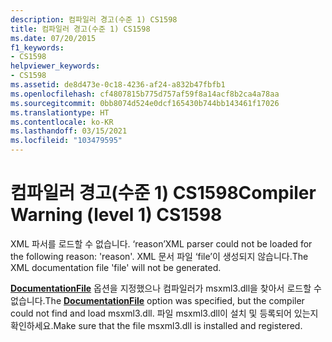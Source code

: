 ```yaml
---
description: 컴파일러 경고(수준 1) CS1598
title: 컴파일러 경고(수준 1) CS1598
ms.date: 07/20/2015
f1_keywords:
- CS1598
helpviewer_keywords:
- CS1598
ms.assetid: de8d473e-0c18-4236-af24-a832b47fbfb1
ms.openlocfilehash: cf4807815b775d757af59f8a14acf8b2ca4a78aa
ms.sourcegitcommit: 0bb8074d524e0dcf165430b744bb143461f17026
ms.translationtype: HT
ms.contentlocale: ko-KR
ms.lasthandoff: 03/15/2021
ms.locfileid: "103479595"
---
```

# <a name="compiler-warning-level-1-cs1598"></a><span data-ttu-id="49ed0-103">컴파일러 경고(수준 1) CS1598</span><span class="sxs-lookup"><span data-stu-id="49ed0-103">Compiler Warning (level 1) CS1598</span></span>

<span data-ttu-id="49ed0-104">XML 파서를 로드할 수 없습니다. ‘reason’</span><span class="sxs-lookup"><span data-stu-id="49ed0-104">XML parser could not be loaded for the following reason: 'reason'.</span></span> <span data-ttu-id="49ed0-105">XML 문서 파일 ‘file’이 생성되지 않습니다.</span><span class="sxs-lookup"><span data-stu-id="49ed0-105">The XML documentation file 'file' will not be generated.</span></span>  
  
 <span data-ttu-id="49ed0-106">[**DocumentationFile**](../compiler-options/output.md#documentationfile) 옵션을 지정했으나 컴파일러가 msxml3.dll을 찾아서 로드할 수 없습니다.</span><span class="sxs-lookup"><span data-stu-id="49ed0-106">The [**DocumentationFile**](../compiler-options/output.md#documentationfile) option was specified, but the compiler could not find and load msxml3.dll.</span></span> <span data-ttu-id="49ed0-107">파일 msxml3.dll이 설치 및 등록되어 있는지 확인하세요.</span><span class="sxs-lookup"><span data-stu-id="49ed0-107">Make sure that the file msxml3.dll is installed and registered.</span></span>

